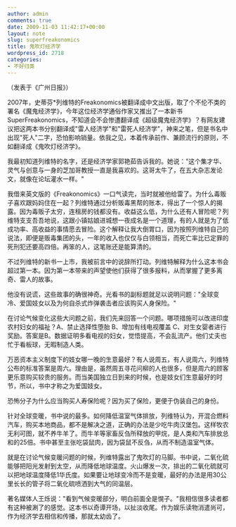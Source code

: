 ```yaml
---
author: admin
comments: true
date: 2009-11-03 11:42:17+00:00
layout: note
slug: superfreakonomics
title: 鬼吹灯经济学
wordpress_id: 2718
categories:
- 不好归类
---
```


（发表于《广州日报》）

2007年，史蒂芬*列维特的Freakonomics被翻译成中文出版，取了个不伦不类的署名《魔鬼经济学》，今年这位经济学通俗作家又推出了一本新书SuperFreakonomics，不知道会不会惨遭翻译成《超级魔鬼经济学》？有网友建议把这两本书分别翻译成"雷人经济学"和"雷死人经济学"，神来之笔，但是书名中出现"死人"二字，恐怕影响销量。依我之见，本着传承前作、兼顾流行的原则，不如翻译成《鬼吹灯经济学》。

我最初知道列维特的名字，还是经济学家郭艳茹告诉我的。她说："这个集才华、灵气与创意与一身的芝加哥教授一直是我喜欢的。这哥太牛了，在五大杂志发论文，就像在论坛灌水一样。"

我借来英文版的《Freakonomics》一口气读完，当时就被他给雷了。为什么毒贩子喜欢跟妈妈住在一起？列维特通过分析贩毒黑帮的账本，得出了一个惊人的揭露。因为毒贩子太穷，连租房的钱都没有。收益这么低，为什么还有人冒险呢？列维特支支吾吾地说，这跟小镇姑娘进城想一夜成名是一个道理，有的人就是为了低成功率、高收益的事情愿去冒险。这个解释让我大倒胃口，因为按照列维特自己的说法，即便是贩毒集团的头，一年的收入也仅仅与白领相当，而死亡率比已定罪的死刑犯还要高四倍。再笨的人，这笔账还是能算清的。

不过列维特的新书一上市，我被前言中的说辞所打动。列维特解释为什么这本书会超过第一本。因为第一本带来的声望使他们获得了很多报料，从而掌握了更多离奇、雷人的故事。

他没有说谎，这些故事的确很神奇。光看书的副标题就足以说明问题："全球变冷、爱国妓女以及为何自杀式炸弹袭击者应该购买人身保险。"

在讨论气候变化这些大问题之前，我们先来回答一个问题。哪项措施可以改进印度农村妇女的福祉？A、禁止选择性堕胎 B、增加有线电视覆盖 C、对生女婴者进行奖励。答案是B。数据证明多看电视的妇女，觉悟提高，不会乱流产。他们丈夫也忙于看板球，无暇制造人类。

万恶资本主义制度下的妓女哪一晚的生意最好？有人说周五，有人说周六，列维特公布的标准答案是周六。理由是，虽然周五寻花问柳的人也很多，但是周六的顾客更乐意购买较贵的服务。而当美国独立日到来的时候，也是妓女们生意最好的时节，所以，书中才称之为爱国妓女。

恐怖分子为什么应当购买人寿保险呢？因为买了保险，更便于伪装自己的身份。

针对全球变暖，书中说的最多。如何降低温室气体排放，列维特认为，开混合燃料汽车，购买本地商品，都不是解决之道，正确的办法是少吃牛肉汉堡包。这样牧农无利可图，就不养牛羊了。而牛羊等家畜反刍所释放的甲烷，是人类和汽车排放总和的25倍。书中甚至主张吃袋鼠肉，因为袋鼠不反刍，从而不制造温室气体。

就是在讨论气候变暖问题的时候，列维特露出了鬼吹灯的马脚。书中说，二氧化硫能够把阳光发射到太空，从而降低地球温度。火山爆发一次，排出的二氧化硫就可以把地球温度降低1华氏度。如果要让地球变冷而不是变暖，最好的办法是用30公里长长的管子将二氧化硫喷洒到大气的同温层。

著名媒体人王烁说："看到气候变暖部分，明白前面全是愰子。"我相信很多读者都有这种被涮了的感觉。这本书以奇谭开场，以扯淡收尾。作为娱乐读物消遣尚可，作为经济学去相信和传播，那就太幼齿了。
